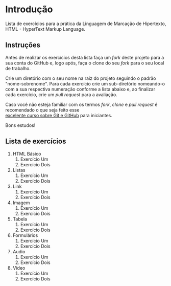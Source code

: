 # Introdução

Lista de exercícios para a prática da Linguagem de Marcação de Hipertexto, HTML - HyperText Markup Language.

## Instruções

Antes de realizar os exercícios desta lista faça um *fork* deste projeto para a sua conta do GitHub e, logo após, faça
o clone do seu *fork* para o seu local de trabalho. 

Crie um diretório com o seu nome na raiz do projeto seguindo o padrão "nome-sobrenome". Para cada exercício 
crie um sub-diretório nomeando-o com a sua respectiva numeração conforme a lista abaixo e, ao finalizar cada exercício, crie um *pull request* para a avaliação.

Caso você não esteja familiar com os termos *fork*, *clone* e *pull request* é recomendado o que seja feito esse  
[excelente curso sobre Git e GitHub](http://willianjusten.teachable.com/p/git-e-github-para-iniciantes) para iniciantes.

Bons estudos!

## Lista de exercícios

1. HTML Básico
	1. Exercício Um
	1. Exercício Dois
1. Listas
	1. Exercício Um
	1. Exercício Dois
1. Link
	1. Exercício Um
	1. Exercício Dois
1. Imagem
	1. Exercício Um
	1. Exercício Dois
1. Tabela
	1. Exercício Um
	1. Exercício Dois
1. Formulários
	1. Exercício Um
	1. Exercício Dois
1. Audio
	1. Exercício Um
	1. Exercício Dois
1. Vídeo
	1. Exercício Um
	1. Exercício Dois
